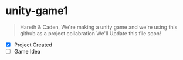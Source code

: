 # unity-game1
> Hareth & Caden, We're making a unity game and we're using this github as a project collabration
> We'll Update this file soon!
- [x] Project Created
- [ ] Game Idea 
